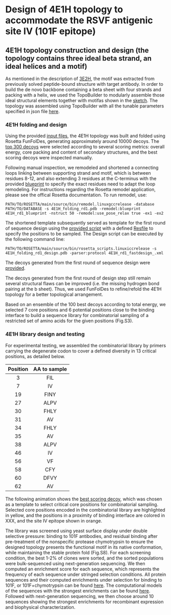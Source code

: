 # Design of 4E1H topology to accommodate the RSVF antigenic site IV (101F epitope) 
## 4E1H topology construction and design (the topology contains three ideal beta strand, an ideal helices and a motif) 
As mentioned in the description of [3E2H](../3E2H/README.md), the motif was extracted from previously solved peptide-bound structure with target antibody. In order to build the de novo backbone containing a beta sheet with four strands and packing with a helix, we used the TopoBuilder to modularly assemble those ideal structural elements together with motifas shown in the [sketch](./1\)Folding_trajectory/input_4E1H/A2E_A1E_D1H_B1E_C1E/sketch.pdb). The topology was assembled using TopoBuilder with all the tunable parameters specified in json file [here](./1\)Folding_trajectory/input_4E1H/4E1H.json).   
 
### 4E1H folding and design 
Using the provided [input files](./1\)Foling_trajectory/input_4E1H), the 4E1H topology was built and folded using Rosetta FunFolDes, generating approximately around 10000 decoys. The [top 300 decoys](./1\)Folding_trajectory/top_300_folding_pose.zip) were selected according to several scoring metrics: overall energy, core packing and content of secondary structures, and the best scoring decoys were inspected manually. 

Following manual inspection, we remodeled and shortened a connecting loops linking between supporting strand and motif, which is between residues 8-12, and also extending 3 residues at the C-terminus with the provided [blueprint](./2\)Remodel_fix_connection_design/4E1H_rd1_blueprint) to specify the exact residues need to adapt the loop remodeling. For instructions regarding the Rosetta remodel application, please see the offical Rosetta documentation. To run remodel, use: 

```
PATH/TO/ROSETTA/main/source/bin/remodel.linuxgccrelease -database PATH/TO/DATABASE -s 4E1H_folding_rd1.pdb -remodel:blueprint 4E1H_rd1_blueprint -nstruct 50 -remodel:use_pose_relax true -ex1 -ex2 
```  

The shortened template subsequently served as template for the first round of sequence design using the [provided script](./2\)Remodel_fix_connection_design/4E1H_rd1_fastdesign_.xml) with a defined [Resfile](./2\)Remodel_fix_connection_design/Resfile) to specify the positions to be sampled. The Design script can be executed by the following command line:  

```
PATH/TO/ROSETTA/main/source/bin/rosetta_scripts.linuxiccrelease -s 4E1H_folding_rd1_design.pdb -parser:protocol 4E1H_rd1_fastdesign_.xml
``` 
The decoys generated from the first round of sequence design were [provided](./2\)Remodel_fix_connection_design/4E1H_rd1_seqDesign_score.sc). 

The decoys generated from the first round of design step still remain several structural flaws can be improved (i.e. the missing hydrogen bond pairing at the b sheet). Thus, we used FunFolDes to refine/refold the 4E1H topology for a better topological arrangement.   

Based on an ensemble of the 100 best decoys according to total energy, we selected 7 core positions and 6 potential positions close to the binding interface to build a sequence library for combinatorial sampling of a restricted set of amino acids for the given positions (Fig.S3). 

### 4E1H library design and testing 
For experimental testing, we assembled the combinatorial library by primers carrying the degenerate codon to cover a defined diversity in 13 critical positions, as detailed below.

| Position| AA to sample|
| :------:|:-----------:|
| 3       | FIL         |
| 7       | IV          |
| 19      | FINY        |
| 27      | ALPV        | 
| 30      | FHLY        | 
| 31      | AV          | 
| 34      | FHLY        | 
| 35      | AV          |
| 38      | ALPV        |
| 46      | IV          | 
| 56      | VF          |
| 58      | CFY         |
| 60      | DFVY        |
| 62      | AV          |

The following animation shows the [best scoring decoy](./3\)Sequence_design_selection/3E2H_rd2_sequence_design.pdb), which was chosen as a template to select critical core positions for combinatorial sampling. Selected core positions encoded in the combinatorial library are highlighted in yellow, and the positions in a proximity of binding interface are colored in XXX, and the site IV epitope shown in orange. 

The library was screened using yeast surface display under double selective pressure: binding to 101F antibodies, and residual binding after pre-treatment of the nonspecific protease chymotrypsin to ensure the designed topology presents the functional motif in its native conformation, while maintaining the stable protein fold (Fig.S8). For each screening condition, the best 1-2% of clones were sorted, and the sorted populations were bulk-sequenced using next-generation sequencing. We then computed an enrichment score for each sequence, which represents the frequency of each sequence under stringed selection conditions. All protein sequences and their computed enrichments under selection for binding to 101F, or 101F+chymotrypsin can be found [here](./4\)NGS_seq/3E2H_NGS.csv). The computational models of the sequences with the strongest enrichments can be found [here](). Followed with next-generation sequencing, we then choose around 10 sequences showing the strongest enrichments for recombinant expression and biophysical characterization.

